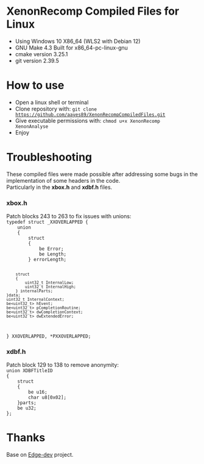 # XenonRecomp Compiled Files for Linux
* Using Windows 10 X86_64 (WLS2 with Debian 12)
* GNU Make 4.3 Built for x86_64-pc-linux-gnu
* cmake version 3.25.1
* git version 2.39.5

# How to use
* Open a linux shell or terminal
* Clone repository with: <code>git clone https://github.com/aayes89/XenonRecompCompiledFiles.git</code>
* Give executable permissions with: <code>chmod u+x XenonRecomp XenonAnalyse</code>
* Enjoy

# Troubleshooting
These compiled files were made possible after addressing some bugs in the implementation of some headers in the code.<br>
Particularly in the <b>xbox.h</b> and <b>xdbf.h</b> files.
<h3>xbox.h</h3>
Patch blocks 243 to 263 to fix issues with unions:
<code>
typedef struct _XXOVERLAPPED {
    union 
    {
        struct
        {
            be<uint32_t> Error;
            be<uint32_t> Length;
        } errorLength;

        struct
        {
            uint32_t InternalLow;
            uint32_t InternalHigh;
        } internalParts;
    }data;
    uint32_t InternalContext;
    be<uint32_t> hEvent;
    be<uint32_t> pCompletionRoutine;
    be<uint32_t> dwCompletionContext;
    be<uint32_t> dwExtendedError;
} XXOVERLAPPED, *PXXOVERLAPPED;
</code>

<h3>xdbf.h</h3>
Patch block 129 to 138 to remove anonymity:
<code>
union XDBFTitleID
{
    struct
    {
        be<uint16_t> u16;
        char u8[0x02];
    }parts;
    be<uint32_t> u32;
};
</code>
 
# Thanks
Base on <a href="https://github.com/hedge-dev/XenonRecomp">Edge-dev</a> project. 
